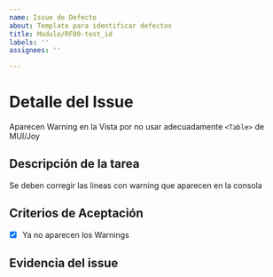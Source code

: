 ```yaml
---
name: Issue de Defecto
about: Template para identificar defectos
title: Modulo/RF00-test_id
labels: ''
assignees: ''

---
```


# Detalle del Issue

Aparecen Warning en la Vista por no usar adecuadamente `<Table>` de MUI/Joy

## Descripción de la tarea

Se deben corregir las lineas con warning que aparecen en la consola

## Criterios de Aceptación

- [x] Ya no aparecen los Warnings

## Evidencia del issue
